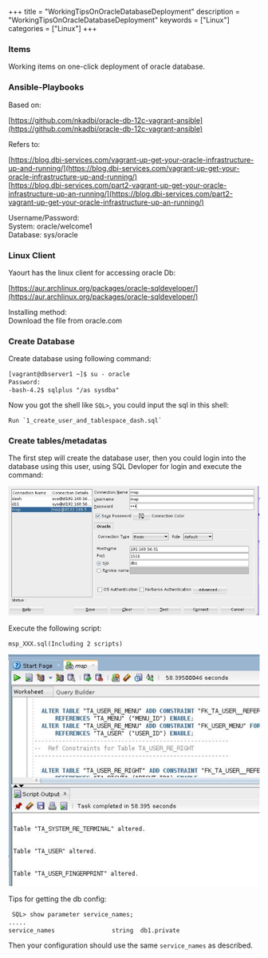 +++
title = "WorkingTipsOnOracleDatabaseDeployment"
description = "WorkingTipsOnOracleDatabaseDeployment"
keywords = ["Linux"]
categories = ["Linux"]
+++
### Items
Working items on one-click deployment of oracle database.     

### Ansible-Playbooks
Based on:   

[https://github.com/nkadbi/oracle-db-12c-vagrant-ansible](https://github.com/nkadbi/oracle-db-12c-vagrant-ansible)    

Refers to:    

[https://blog.dbi-services.com/vagrant-up-get-your-oracle-infrastructure-up-and-running/](https://blog.dbi-services.com/vagrant-up-get-your-oracle-infrastructure-up-and-running/)    
[https://blog.dbi-services.com/part2-vagrant-up-get-your-oracle-infrastructure-up-an-running/](https://blog.dbi-services.com/part2-vagrant-up-get-your-oracle-infrastructure-up-an-running/)    

Username/Password:    
System: oracle/welcome1    
Database: sys/oracle    

### Linux Client
Yaourt has the linux client for accessing oracle Db:   

[https://aur.archlinux.org/packages/oracle-sqldeveloper/](https://aur.archlinux.org/packages/oracle-sqldeveloper/)    

Installing method:   
Download the file from oracle.com

### Create Database
Create database using following command:    

```
[vagrant@dbserver1 ~]$ su - oracle
Password: 
-bash-4.2$ sqlplus "/as sysdba"
```
Now you got the shell like `SQL>`, you could input the sql in this shell:     

```
Run `1_create_user_and_tablespace_dash.sql`
```
### Create tables/metadatas
The first step will create the database user, then you could login into the
database using this user, using SQL Devloper for login and execute the
command:    

![/images/2017_07_23_13_47_44_745x382.jpg](/images/2017_07_23_13_47_44_745x382.jpg)

Execute the following script:    

```
msp_XXX.sql(Including 2 scripts)   
```

![/images/2017_07_23_13_50_23_506x466.jpg](/images/2017_07_23_13_50_23_506x466.jpg)

Tips for getting the db config:    

```
 SQL> show parameter service_names;
.....
service_names			     string	 db1.private
```
Then your configuration should use the same `service_names` as described.    

